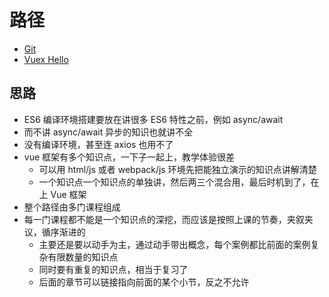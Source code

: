 # 路径

* [Git](../git)
* [Vuex Hello](../vuex-hello)

## 思路

* ES6 编译环境搭建要放在讲很多 ES6 特性之前，例如 async/await
* 而不讲 async/await 异步的知识也就讲不全
* 没有编译环境，甚至连 axios 也用不了
* vue 框架有多个知识点，一下子一起上，教学体验很差
  * 可以用 html/js 或者 webpack/js 环境先把能独立演示的知识点讲解清楚
  * 一个知识点一个知识点的单独讲，然后两三个混合用，最后时机到了，在上 Vue 框架
* 整个路径由多门课程组成
* 每一门课程都不能是一个知识点的深挖，而应该是按照上课的节奏，夹叙夹议，循序渐进的
  * 主要还是要以动手为主，通过动手带出概念，每个案例都比前面的案例复杂有限数量的知识点
  * 同时要有重复的知识点，相当于复习了
  * 后面的章节可以链接指向前面的某个小节，反之不允许
